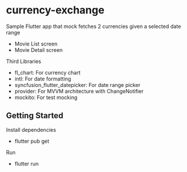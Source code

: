 # currency-exchange

Sample Flutter app that mock fetches 2 currencies given a selected date range
- Movie List screen
- Movie Detail screen

Third Libraries
- fl_chart: For currency chart
- intl: For date formatting
- syncfusion_flutter_datepicker: For date range picker
- provider: For MVVM architecture with ChangeNotifier
- mockito: For test mocking


## Getting Started

Install dependencies
- flutter pub get

Run
- flutter run
